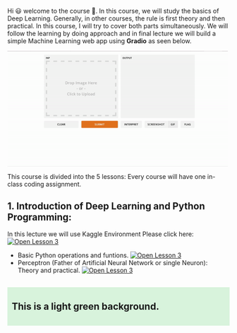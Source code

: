 
Hi 😃 welcome to the course 👻.
In this course, we will study the basics of Deep Learning. Generally, in other courses, the rule is first theory and then practical. In this course, I will try to cover both parts simultaneously. We will follow the learning by doing approach and in final lecture we will build a simple Machine Learning web app using **Gradio** as seen below. 

<img align="center" src="ezgif.com-gif-maker%20(1).gif" width="500" />


This course is divided into the 5 lessons: Every course will have one in-class coding assignment.  

## 1. Introduction of Deep Learning and Python Programming:

In this lecture we will use Kaggle Environment Please click here: [![Open Lesson 3](https://img.shields.io/badge/Kaggle-20BEFF.svg?style=for-the-badge&logo=Kaggle&logoColor=white)](https://www.kaggle.com/)
- Basic Python operations and funtions. [![Open Lesson 3](https://img.shields.io/badge/Kaggle-20BEFF.svg?style=for-the-badge&logo=Kaggle&logoColor=white)](https://www.kaggle.com/code/sumpandey/basic-python-operations/notebook)
- Perceptron (Father of Artificial Neural Network or single Neuron): Theory and practical. [![Open Lesson 3](https://img.shields.io/badge/Kaggle-20BEFF.svg?style=for-the-badge&logo=Kaggle&logoColor=white)]()
 


## <div style="background-color: #d8f3dc; padding: 10px;"><p>This is a light green background.</p></div>

